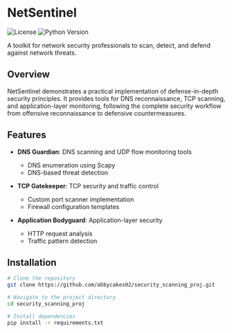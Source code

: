 # NetSentinel

![License](https://img.shields.io/badge/license-MIT-blue.svg)
![Python Version](https://img.shields.io/badge/python-3.8%2B-green)

A toolkit for network security professionals to scan, detect, and defend against network threats.

## Overview

NetSentinel demonstrates a practical implementation of defense-in-depth security principles. It provides tools for DNS reconnaissance, TCP scanning, and application-layer monitoring, following the complete security workflow from offensive reconnaissance to defensive countermeasures.

## Features

- **DNS Guardian**: DNS scanning and UDP flow monitoring tools
  - DNS enumeration using Scapy
  - DNS-based threat detection
  
- **TCP Gatekeeper**: TCP security and traffic control
  - Custom port scanner implementation
  - Firewall configuration templates
  
- **Application Bodyguard**: Application-layer security
  - HTTP request analysis
  - Traffic pattern detection

## Installation

```bash
# Clone the repository
git clone https://github.com/abbycakes02/security_scanning_proj.git

# Navigate to the project directory
cd security_scanning_proj

# Install dependencies
pip install -r requirements.txt

